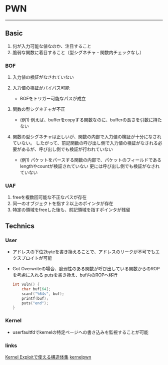 # PWN

---
## Basic

1. 何が入力可能な値なのか、注目すること
2. 脆弱な関数に着目すること（型シグネチャ・関数内チェックなし）


### BOF

1. 入力値の検証がなされていない

2. 入力値の検証がバイパス可能
   * BOFをトリガー可能なパスが成立

3. 関数の型シグネチャが不正
   * (例1) 例えば、bufferをcopyする関数なのに、bufferの長さを引数に持たない

4. 関数の型シグネチャは正しいが、関数の内部で入力値の検証が十分になされていない。
   したがって、前記関数の呼び出し側で入力値の検証がなされる必要があるが、呼び出し側でも検証が行われていない
   * (例1) パケットをパースする関数の内部で、パケットのフィールドであるlengthやcountが検証されていない
     更には呼び出し側でも検証がなされていない


### UAF

1. freeを複数回可能な不正なパスが存在
2. 同一のオブジェクトを指す２以上のポインタが存在
3. 特定の領域をfreeした後も、前記領域を指すポインタが残留



## Technics

### User
* アドレスの下位2byteを書き換えることで、アドレスのリークが不可でもエクスプロイトが可能
* Got Overwriteの場合、脆弱性のある関数が呼び出している関数からのROPを考慮に入れる
  putsを書き換え、buf内のROPへ移行

  ```c
  int vuln() {
      char buf[64];
      scanf("%64s", buf);
      printf(buf);
      puts("end");
  }
  ```
  
 ### Kernel
* userfaultfdでkernelの特定ページへの書き込みを監視することが可能

### links
[Kernel Exploitで使える構造体集](https://ptr-yudai.hatenablog.com/entry/2020/03/16/165628)
[kernelpwn](https://github.com/smallkirby/kernelpwn)